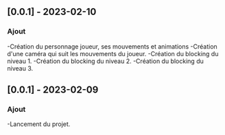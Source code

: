 ## [0.0.1] - 2023-02-10
### Ajout
-Création du personnage joueur, ses mouvements et animations
-Création d'une caméra qui suit les mouvements du joueur.
-Création du blocking du niveau 1.
-Création du blocking du niveau 2.
-Création du blocking du niveau 3.

## [0.0.1] - 2023-02-09
### Ajout
-Lancement du projet.